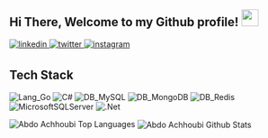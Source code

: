<h2> Hi There, Welcome to my Github profile! <img src="https://github.com/abdoachhoubi/abdoachhoubi/blob/main/gifs/Hi.gif" width="30"></h2>
<a href="https://linkedin.com/in/abdoachhoubi" target="_blank">
<img src=https://img.shields.io/badge/linkedin-%2300acee.svg?color=405DE6&style=for-the-badge&logo=linkedin&logoColor=white alt=linkedin style="margin-bottom: 5px;" />
</a>
<a href="https://twitter.com/abdo_achhoubi" target="_blank">
<img src=https://img.shields.io/badge/twitter-%2300acee.svg?color=1DA1F2&style=for-the-badge&logo=twitter&logoColor=white alt=twitter style="margin-bottom: 5px;" />
</a>
<a href="https://instagram.com/abdo.achhoubi" target="_blank">
<img src=https://img.shields.io/badge/instagram-%ff5851db.svg?color=C13584&style=for-the-badge&logo=instagram&logoColor=white alt=instagram style="margin-bottom: 5px;" />
</a>


## Tech Stack
![Lang_Go](https://img.shields.io/badge/Go-00ADD8?style=for-the-badge&logo=go&logoColor=white)
![C#](https://img.shields.io/badge/c%23-%23239120.svg?style=for-the-badge&logo=c-sharp&logoColor=white)
![DB_MySQL](https://img.shields.io/badge/MySQL-005C84?style=for-the-badge&logo=mysql&logoColor=white)
![DB_MongoDB](https://img.shields.io/badge/MongoDB-4EA94B?style=for-the-badge&logo=mongodb&logoColor=white)
![DB_Redis](https://img.shields.io/badge/redis-%23DD0031.svg?&style=for-the-badge&logo=redis&logoColor=white)
![MicrosoftSQLServer](https://img.shields.io/badge/Microsoft%20SQL%20Sever-CC2927?style=for-the-badge&logo=microsoft%20sql%20server&logoColor=white)
![.Net](https://img.shields.io/badge/.NET-5C2D91?style=for-the-badge&logo=.net&logoColor=white)

<img src="https://github-readme-stats.vercel.app/api/top-langs/?username=RileyWuuu&layout=compact&theme=dark&bg_color=0A0A0A" alt="Abdo Achhoubi Top Languages"/>
<img align="center" src="https://github-readme-stats.vercel.app/api?username=RileyWuuu&include_all_commits=true&count_private=true&show_icons=true&line_height=30&title_color=CDB4DB&icon_color=CDB4DB&text_color=D3D3D3&bg_color=0A0A0A" alt="Abdo Achhoubi Github Stats">
<br />
<br />
